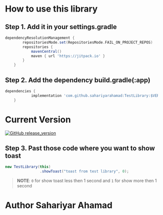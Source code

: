 # How to use this library
## Step 1. Add  it in your settings.gradle

```gradle
dependencyResolutionManagement {
		repositoriesMode.set(RepositoriesMode.FAIL_ON_PROJECT_REPOS)
		repositories {
			mavenCentral()
			maven { url 'https://jitpack.io' }
		}
	}
```
## Step 2. Add the dependency build.gradle(:app)
```gradle
dependencies {
	        implementation 'com.github.sahariyarahamad:TestLibrary:$VERSION_CODE'
	}
```
# Current Version
[![GitHub release_version](https://img.shields.io/github/v/release/sahariyarahamad/mediacaptionapp)](https://github.com/sahariyarahamad/TestLibrary/releases)

## Step 3. Past those code where you want to show toast
```java
new TestLibrary(this)
                .showToast("toast from test library", 0);
```
> **NOTE**: `0` for show toast less then 1 second and
      `1` for show more then 1 second

# Author Sahariyar Ahamad
